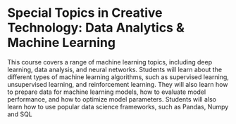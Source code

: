 # Special Topics in Creative Technology: Data Analytics & Machine Learning
This course covers a range of machine learning topics, including deep learning, data analysis, and neural networks. Students will learn about the different types of machine learning algorithms, such as supervised learning, unsupervised learning, and reinforcement learning. They will also learn how to prepare data for machine learning models, how to evaluate model performance, and how to optimize model parameters. Students will also learn how to use popular data science frameworks, such as Pandas, Numpy and SQL
